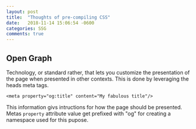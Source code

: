 ```yaml
---
layout: post
title:  "Thoughts of pre-compiling CSS"
date:   2018-11-14 15:06:54 -0600
categories: SSG
comments: true
---
```


## Open Graph

Technology, or standard rather, that lets you customize the presentation of the page when presented in other contexts. This is done by leveraging the heads meta tags.

`<meta property="og:title" content="My fabulous title"/>`

This information givs intructions for how the page should be presented. Metas `property` attribute value get prefixed with "og" for creating a namespace used for this pupose.
